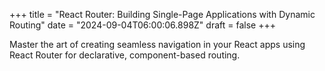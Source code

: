 +++
title = "React Router: Building Single-Page Applications with Dynamic Routing"
date = "2024-09-04T06:00:06.898Z"
draft = false
+++

  Master the art of creating seamless navigation in your React apps using React Router for declarative, component-based routing.
        